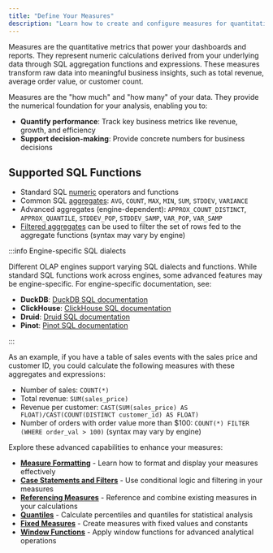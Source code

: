 ```yaml
---
title: "Define Your Measures"
description: "Learn how to create and configure measures for quantitative analysis and business insights in your metrics views"
---
```


Measures are the quantitative metrics that power your dashboards and reports. They represent numeric calculations derived from your underlying data through SQL aggregation functions and expressions. These measures transform raw data into meaningful business insights, such as total revenue, average order value, or customer count.

Measures are the "how much" and "how many" of your data. They provide the numerical foundation for your analysis, enabling you to:

- **Quantify performance**: Track key business metrics like revenue, growth, and efficiency
- **Support decision-making**: Provide concrete numbers for business decisions


## Supported SQL Functions

* Standard SQL [numeric](https://www.w3schools.com/sql/sql_operators.asp) operators and functions
* Common SQL [aggregates](https://www.w3schools.com/sql/sql_aggregate_functions.asp): `AVG`, `COUNT`, `MAX`, `MIN`, `SUM`, `STDDEV`, `VARIANCE`
* Advanced aggregates (engine-dependent): `APPROX_COUNT_DISTINCT`, `APPROX_QUANTILE`, `STDDEV_POP`, `STDDEV_SAMP`, `VAR_POP`, `VAR_SAMP`
* [Filtered aggregates](https://www.postgresql.org/docs/current/sql-expressions.html#SYNTAX-AGGREGATES) can be used to filter the set of rows fed to the aggregate functions (syntax may vary by engine)

:::info Engine-specific SQL dialects

Different OLAP engines support varying SQL dialects and functions. While standard SQL functions work across engines, some advanced features may be engine-specific. For engine-specific documentation, see:

- **DuckDB**: [DuckDB SQL documentation](https://duckdb.org/docs/sql/introduction.html)
- **ClickHouse**: [ClickHouse SQL documentation](https://clickhouse.com/docs/en/sql-reference)
- **Druid**: [Druid SQL documentation](https://druid.apache.org/docs/latest/querying/sql.html)
- **Pinot**: [Pinot SQL documentation](https://docs.pinot.apache.org/users/user-guide-query/pinot-query-language)

:::

As an example, if you have a table of sales events with the sales price and customer ID, you could calculate the following measures with these aggregates and expressions:
* Number of sales: `COUNT(*)`
* Total revenue: `SUM(sales_price)` 
* Revenue per customer: `CAST(SUM(sales_price) AS FLOAT)/CAST(COUNT(DISTINCT customer_id) AS FLOAT)`
* Number of orders with order value more than $100: `COUNT(*) FILTER (WHERE order_val > 100)` (syntax may vary by engine)


Explore these advanced capabilities to enhance your measures:

- **[Measure Formatting](/build/metrics-view/measures/measures-formatting)** - Learn how to format and display your measures effectively
- **[Case Statements and Filters](/build/metrics-view/measures/case-statements)** - Use conditional logic and filtering in your measures
- **[Referencing Measures](/build/metrics-view/measures/referencing)** - Reference and combine existing measures in your calculations
- **[Quantiles](/build/metrics-view/measures/quantiles)** - Calculate percentiles and quantiles for statistical analysis
- **[Fixed Measures](/build/metrics-view/measures/fixed-measures)** - Create measures with fixed values and constants
- **[Window Functions](/build/metrics-view/measures/windows)** - Apply window functions for advanced analytical operations
